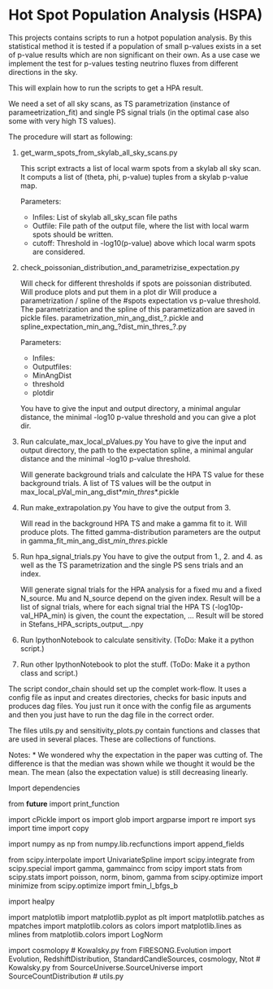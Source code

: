 # Hot Spot Population Analysis (HSPA)

This projects contains scripts to run a hotpot population analysis. By this statistical method it is tested if a population of small p-values exists in a set of p-value results which are non significant on their own.
As a use case we implement the test for p-values testing neutrino fluxes from different directions in the sky.


This will explain how to run the scripts to get a HPA result.

We need a set of all sky scans, as TS parametrization (instance of parameetrization_fit) and single PS signal trials (in the optimal case also some with very high TS values).

The procedure will start as following:

1. get_warm_spots_from_skylab_all_sky_scans.py

    This script extracts a list of local warm spots from a skylab all sky scan.
    It computs a list of (theta, phi, p-value) tuples from a skylab p-value map.

    Parameters:
    * Infiles: List of skylab all_sky_scan file paths
    * Outfile: File path of the output file, where the list with local warm spots
        should be written.
    * cutoff: Threshold in -log10(p-value) above which local warm spots are
        considered.

2. check_poissonian_distribution_and_parametrizise_expectation.py

    Will check for different thresholds if spots are poissonian distributed. Will produce plots and put them in a plot dir
    Will produce a parametrization / spline of the #spots expectation vs p-value threshold.
    The parametrization and the spline of this parametization are saved in pickle files.
    parametrization_min_ang_dist_?.pickle and spline_expectation_min_ang_?dist_min_thres_?.py

    Parameters:
    * Infiles:
    * Outputfiles:
    * MinAngDist
    * threshold
    * plotdir
    
    You have to give the input and output directory, a minimal angular distance, the minimal -log10 p-value threshold and you can give a plot dir.



3. Run calculate_max_local_pValues.py
    You have to give the input and output directory, the path to the expectation spline, a minimal angular distance and the minimal -log10 p-value threshold.

    Will generate background trials and calculate the HPA TS value for these background trials. A list of TS values will be the output in
    max_local_pVal_min_ang_dist*_min_thres_*.pickle

4. Run make_extrapolation.py
    You have to give the output from 3.

    Will read in the background HPA TS and make a gamma fit to it. Will produce plots.
    The fitted gamma-distribution parameters are the output in gamma_fit_min_ang_dist_*_min_thres_*.pickle

5. Run hpa_signal_trials.py
    You have to give the output from 1., 2. and 4. as well as the TS parametrization and the single PS sens trials and an index.

    Will generate signal trials for the HPA analysis for a fixed mu and a fixed N_source. Mu and N_source depend on the given index.
    Result will be a list of signal trials, where for each signal trial the HPA TS (-log10p-val_HPA_min) is given, the count the expectation, ...
    Result will be stored in Stefans_HPA_scripts_output_*_*.npy

6. Run IpythonNotebook to calculate sensitivity. (ToDo: Make it a python script.)

7. Run other IpythonNotebook to plot the stuff. (ToDo: Make it a python class and script.)


The script condor_chain should set up the complet work-flow. It uses a config file as input and creates directories, checks for basic inputs and produces dag files. You just run it once with the config file as arguments and then you just have to run the dag file in the correct order.    


The files utils.py and sensitivity_plots.py contain functions and classes that are used in several places. These are collections of functions.


Notes:
    * We wondered why the expectation in the paper was cutting of. The difference is that the median was shown while we thought it would be the mean. The mean (also the expectation value) is still decreasing linearly.


Import dependencies

from __future__ import print_function

import cPickle
import os
import glob
import argparse
import re
import sys
import time
import copy

import numpy as np
from numpy.lib.recfunctions import append_fields

from scipy.interpolate import UnivariateSpline
import scipy.integrate
from scipy.special import gamma, gammaincc
from scipy import stats
from scipy.stats import poisson, norm, binom, gamma
from scipy.optimize import minimize
from scipy.optimize import fmin_l_bfgs_b

import healpy

import matplotlib
import matplotlib.pyplot as plt
import matplotlib.patches as mpatches
import matplotlib.colors as colors
import matplotlib.lines as mlines
from matplotlib.colors import LogNorm

import cosmolopy                                                                                                                            # Kowalsky.py
from FIRESONG.Evolution import Evolution, RedshiftDistribution, StandardCandleSources, cosmology, Ntot                                      # Kowalsky.py
from SourceUniverse.SourceUniverse import SourceCountDistribution                                                                           # utils.py
